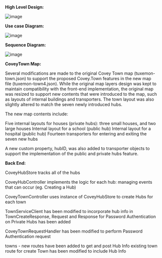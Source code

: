 **High Level Design:**

![image](https://user-images.githubusercontent.com/41226737/115065036-a63caf80-9ebb-11eb-9136-330a23a83c52.png)


**Use case Diagram:**

![image](https://user-images.githubusercontent.com/41226737/114894479-aa45d000-9ddc-11eb-92c6-787a716225a5.png)


**Sequence Diagram:**

![image](https://user-images.githubusercontent.com/41226737/114958734-a3957800-9e31-11eb-818e-2bb76644ab35.png)



**CoveyTown Map:**

Several modifications are made to the original Covey Town map (tuxemon-town.json) to support the proposed Covey.Town features in the new map file (tuxemon-town4.json). While the original map layers design was kept to maintain compatibility with the front-end implementation, the original map was resized to support new contents that were introduced to the map, such as layouts of internal buildings and transporters. The town layout was also slightly altered to match the seven newly introduced hubs.

The new map contents include:


Five internal layouts for houses (private hubs): three small houses, and two large houses
	Internal layout for a school (public hub)
	Internal layout for a hospital (public hub)
	Fourteen transporters for entering and exiting the seven new hubs


A new custom property, hubID, was also added to transporter objects to support the implementation of the public and private hubs feature.

**Back End:**

CoveyHubStore tracks all of the hubs

CoveyHubController implements the logic for each hub: managing events that can occur (eg. Creating a Hub)

CoveyTownController uses instance of CoveyHubStore to create Hubs for each town

TownServiceClient has been modified to incorporate hub info in TownCreateResponse, Request and Response for Password Authentication on Private Hubs has been added

CoveyTownRequestHandler has been modified to perform Password Authentication request

towns - new routes have been added to get and post Hub Info
	existing town route for create Town has been modified to include Hub Info



